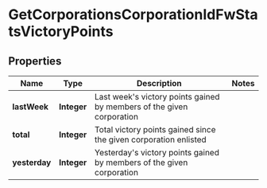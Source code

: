 
# GetCorporationsCorporationIdFwStatsVictoryPoints

## Properties
Name | Type | Description | Notes
------------ | ------------- | ------------- | -------------
**lastWeek** | **Integer** | Last week&#39;s victory points gained by members of the given corporation | 
**total** | **Integer** | Total victory points gained since the given corporation enlisted | 
**yesterday** | **Integer** | Yesterday&#39;s victory points gained by members of the given corporation | 



